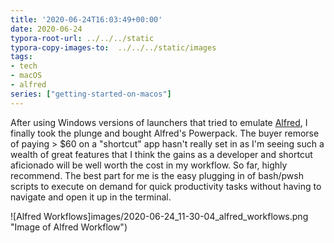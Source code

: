 ```yaml
---
title: '2020-06-24T16:03:49+00:00'
date: 2020-06-24
typora-root-url: ../../../static
typora-copy-images-to:  ../../../static/images
tags:
- tech
- macOS
- alfred
series: ["getting-started-on-macos"]
---
```

After using Windows versions of launchers that tried to emulate [Alfred](https://bit.ly/2A3J08c "Alfred"), I finally took the plunge and bought Alfred's Powerpack. The buyer remorse of paying > $60 on a "shortcut" app hasn't really set in as I'm seeing such a wealth of great features that I think the gains as a developer and shortcut aficionado will be well worth the cost in my workflow. So far, highly recommend. The best part for me is the easy plugging in of bash/pwsh scripts to execute on demand for quick productivity tasks without having to navigate and open it up in the terminal.

![Alfred Workflows]images/2020-06-24_11-30-04_alfred_workflows.png "Image of Alfred Workflow")
